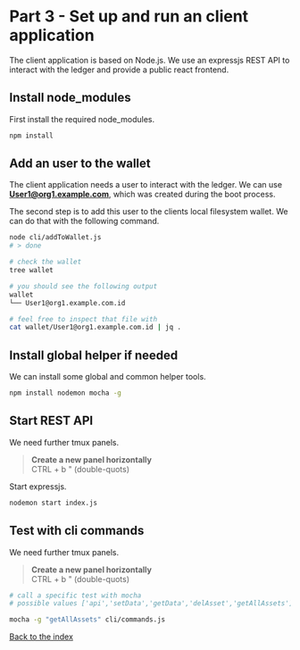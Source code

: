 # Part 3 - Set up and run an client application
The client application is based on Node.js. We use an expressjs REST API to interact with the ledger and provide a public react frontend.

## Install node_modules
First install the required node_modules.
```bash
npm install
```

## Add an user to the wallet
The client application needs a user to interact with the ledger. We can use **User1@org1.example.com**, which was created during the boot process. 

The second step is to add this user to the clients local filesystem wallet. We can do that with the following command.

```bash
node cli/addToWallet.js
# > done

# check the wallet
tree wallet

# you should see the following output
wallet
└── User1@org1.example.com.id

# feel free to inspect that file with
cat wallet/User1@org1.example.com.id | jq .
```

## Install global helper if needed
We can install some global and common helper tools.

```bash
npm install nodemon mocha -g
```

## Start REST API
We need further tmux panels.

>**Create a new panel horizontally**<br> 
CTRL + b " (double-quots)

Start expressjs.
```bash
nodemon start index.js
```

## Test with cli commands
We need further tmux panels.
>**Create a new panel horizontally**<br> 
CTRL + b " (double-quots)

```bash
# call a specific test with mocha
# possible values ['api','setData','getData','delAsset','getAllAssets']

mocha -g "getAllAssets" cli/commands.js
```

[Back to the index](../README.md#fabric-Developer-starter-kit)